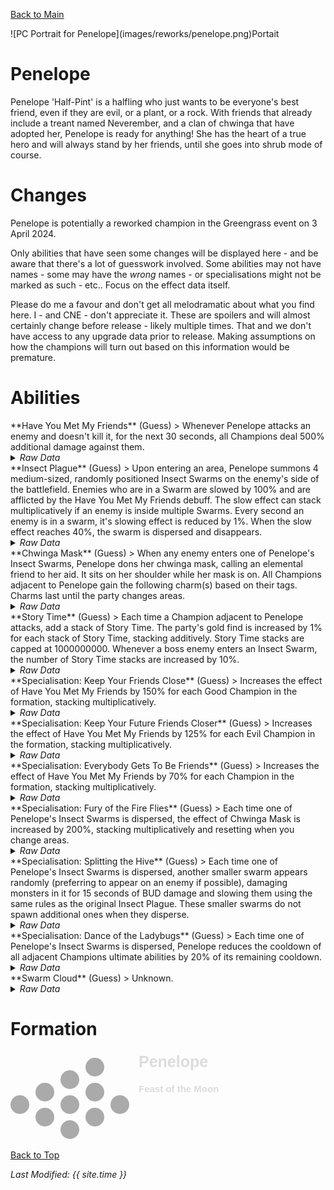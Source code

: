 [Back to Main](index.md)

<span class="championPortraitsRow">
    <span class="championPortraitsImage">
        ![PC Portrait for Penelope](images/reworks/penelope.png)Portait
    </span>
</span>

# Penelope

Penelope 'Half-Pint' is a halfling who just wants to be everyone's best friend, even if they are evil, or a plant, or a rock. With friends that already include a treant named Neverember, and a clan of chwinga that have adopted her, Penelope is ready for anything! She has the heart of a true hero and will always stand by her friends, until she goes into shrub mode of course.

# Changes

Penelope is potentially a reworked champion in the Greengrass event on 3 April 2024.

Only abilities that have seen some changes will be displayed here - and be aware that there's a lot of guesswork involved. Some abilities may not have names - some may have the *wrong* names - or specialisations might not be marked as such - etc.. Focus on the effect data itself.

Please do me a favour and don't get all melodramatic about what you find here. I - and CNE - don't appreciate it. These are spoilers and will almost certainly change before release - likely multiple times. That and we don't have access to any upgrade data prior to release. Making assumptions on how the champions will turn out based on this information would be premature.

# Abilities

<div markdown="1" class="abilityBorder"><div markdown="1" class="abilityBorderInner">
**Have You Met My Friends** (Guess)
> Whenever Penelope attacks an enemy and doesn't kill it, for the next 30 seconds, all Champions deal 500% additional damage against them.
<details><summary><em>Raw Data</em></summary>
<p>
<pre>
{
    "id": 1905,
    "flavour_text": "",
    "description": {
        "desc": "Whenever Penelope attacks an enemy and doesn't kill it, for the next 30 seconds, all Champions deal $(amount)% additional damage against them."
    },
    "effect_keys": [
        {
            "off_when_benched": true,
            "effect_string": "penelope_have_you_met_my_friends_v2,500",
            "debuffing_attack_ids": [
                334
            ],
            "debuff_effects": [
                {
                    "effect_string": "increase_monster_damage,$amount",
                    "active_graphic_id": 664,
                    "active_graphic_x": 0,
                    "active_graphic_y": -40,
                    "for_time": 30,
                    "time_stack_type": "time_reset",
                    "stack_across_effects": true,
                    "use_collection_source": true
                }
            ]
        }
    ],
    "requirements": "",
    "graphic_id": 9105,
    "large_graphic_id": 9104,
    "properties": {
        "is_formation_ability": true,
        "owner_use_outgoing_description": true,
        "retain_on_slot_changed": true
    }
}
</pre>
</p>
</details>
</div></div>

<div markdown="1" class="abilityBorder"><div markdown="1" class="abilityBorderInner">
**Insect Plague** (Guess)
> Upon entering an area, Penelope summons 4 medium-sized, randomly positioned Insect Swarms on the enemy's side of the battlefield. Enemies who are in a Swarm are slowed by 100% and are afflicted by the Have You Met My Friends debuff. The slow effect can stack multiplicatively if an enemy is inside multiple Swarms. Every second an enemy is in a swarm, it's slowing effect is reduced by 1%. When the slow effect reaches 40%, the swarm is dispersed and disappears.
<details><summary><em>Raw Data</em></summary>
<p>
<pre>
{
    "id": 1906,
    "flavour_text": "",
    "description": {
        "desc": "Upon entering an area, Penelope summons 4 medium-sized, randomly positioned Insect Swarms on the enemy's side of the battlefield. Enemies who are in a Swarm are slowed by $(amount)% and are afflicted by the Have You Met My Friends debuff. The slow effect can stack multiplicatively if an enemy is inside multiple Swarms. Every second an enemy is in a swarm, it's slowing effect is reduced by $(slow_reduction_per_second)%. When the slow effect reaches $(min_slow_amount)%, the swarm is dispersed and disappears."
    },
    "effect_keys": [
        {
            "off_when_benched": true,
            "show_description": false,
            "effect_string": "penelope_insect_plague,100",
            "slow_reduction_per_second": 1,
            "min_slow_amount": 40,
            "aoe_radius": 150,
            "debuff_effects": [
                {
                    "effect_string": "monster_speed_reduce,0",
                    "amount_expr": "upgrade_amount(14700,0)",
                    "use_collection_source": false
                }
            ]
        },
        {
            "off_when_benched": true,
            "show_description": false,
            "effect_string": "penelope_insect_plague,100",
            "slow_reduction_per_second": 1,
            "min_slow_amount": 40,
            "aoe_radius": 150,
            "debuff_effects": [
                {
                    "effect_string": "monster_speed_reduce,0",
                    "amount_expr": "upgrade_amount(14700,1)",
                    "use_collection_source": false
                }
            ]
        },
        {
            "off_when_benched": true,
            "show_description": false,
            "effect_string": "penelope_insect_plague,100",
            "slow_reduction_per_second": 1,
            "min_slow_amount": 40,
            "aoe_radius": 150,
            "debuff_effects": [
                {
                    "effect_string": "monster_speed_reduce,0",
                    "amount_expr": "upgrade_amount(14700,2)",
                    "use_collection_source": false
                }
            ]
        },
        {
            "off_when_benched": true,
            "show_description": false,
            "effect_string": "penelope_insect_plague,100",
            "slow_reduction_per_second": 1,
            "min_slow_amount": 40,
            "aoe_radius": 150,
            "debuff_effects": [
                {
                    "effect_string": "monster_speed_reduce,0",
                    "amount_expr": "upgrade_amount(14700,3)",
                    "use_collection_source": false
                }
            ]
        }
    ],
    "requirements": "",
    "graphic_id": 0,
    "large_graphic_id": 0,
    "properties": {
        "is_formation_ability": true,
        "formation_circle_icon": false,
        "indexed_effect_properties": true,
        "per_effect_index_bonuses": true,
        "retain_on_slot_changed": true
    }
}
</pre>
</p>
</details>
</div></div>

<div markdown="1" class="abilityBorder"><div markdown="1" class="abilityBorderInner">
**Chwinga Mask** (Guess)
> When any enemy enters one of Penelope's Insect Swarms, Penelope dons her chwinga mask, calling an elemental friend to her aid. It sits on her shoulder while her mask is on. All Champions adjacent to Penelope gain the following charm(s) based on their tags. Charms last until the party changes areas.
<details><summary><em>Raw Data</em></summary>
<p>
<pre>
{
    "id": 1907,
    "flavour_text": "",
    "description": {
        "desc": "When any enemy enters one of Penelope's Insect Swarms, Penelope dons her chwinga mask, calling an elemental friend to her aid. It sits on her shoulder while her mask is on. All Champions adjacent to Penelope gain the following charm(s) based on their tags. Charms last until the party changes areas."
    },
    "effect_keys": [
        {
            "show_description": false,
            "effect_string": "penelope_chwinga_mask_v2",
            "buff_indicies": [
                1,
                2,
                3,
                4,
                5,
                6,
                7,
                8
            ]
        },
        {
            "apply_manually": true,
            "effect_string": "heal,100",
            "targets": [
                "adj"
            ],
            "filter_targets": [
                {
                    "type": "hero_expr",
                    "hero_expr": "HasTag(`tanking`)"
                }
            ],
            "amount_updated_listeners": [
                "slot_changed"
            ],
            "override_key_desc": "Healing Charm - Penelope heals $target for $amount every second"
        },
        {
            "apply_manually": true,
            "effect_string": "hero_dps_multiplier_mult,400",
            "targets": [
                "all"
            ],
            "amount_func": "mult",
            "stack_func": "per_hero_attribute",
            "per_hero_expr": "HasTag(`healing`) || HasTag(`support`) || HasTag(`gold`)",
            "per_hero_targets": [
                "adj"
            ],
            "amount_updated_listeners": [
                "slot_changed"
            ],
            "use_computed_amount_for_description": true,
            "override_key_desc": "Tools for the Job Charm - Penelope increases the damage of all Champions by $amount%"
        },
        {
            "apply_manually": true,
            "effect_string": "do_nothing",
            "stack_func": "per_hero_attribute",
            "per_hero_expr": "HasTag(`healing`) || HasTag(`support`) || HasTag(`gold`)",
            "per_hero_targets": [
                "adj"
            ]
        },
        {
            "apply_manually": true,
            "show_description": false,
            "effect_string": "do_nothing",
            "stack_func": "per_hero_attribute",
            "per_hero_expr": "HasTag(`tanking`)",
            "per_hero_targets": [
                "adj"
            ]
        },
        {
            "apply_manually": true,
            "show_description": false,
            "effect_string": "expression_on_trigger,slot_changed",
            "triggers": [
                {
                    "name": "on_broadcast_trigger",
                    "params": [
                        "penelope_chwinga_applied"
                    ]
                }
            ],
            "per_trigger_expr": "BroadcastTrigger(`penelope_support_trigger`, GetUpgradeStacks(14701, 3)) && BroadcastTrigger(`penelope_tanking_trigger`, GetUpgradeStacks(14701, 4))"
        },
        {
            "apply_manually": true,
            "show_description": false,
            "effect_string": "do_nothing",
            "active_graphic_id": 9098,
            "active_graphic_y": -40,
            "max_stacks": 6,
            "active_graphic_frame_from_stacks": true,
            "more_triggers": [
                {
                    "trigger": "on_broadcast_stacks,penelope_support_trigger",
                    "action": {
                        "type": "set_stacks"
                    }
                }
            ]
        },
        {
            "apply_manually": true,
            "show_description": false,
            "effect_string": "do_nothing",
            "active_graphic_id": 9097,
            "active_graphic_y": -40,
            "max_stacks": 6,
            "active_graphic_frame_from_stacks": true,
            "more_triggers": [
                {
                    "trigger": "on_broadcast_stacks,penelope_tanking_trigger",
                    "action": {
                        "type": "set_stacks"
                    }
                }
            ]
        },
        {
            "apply_manually": true,
            "show_description": false,
            "effect_string": "hero_graphic_override",
            "skin_property_prefix": "chwinga",
            "override_graphic_id": 9095,
            "active_graphic_id": 9096,
            "active_graphic_y": -40
        }
    ],
    "requirements": "",
    "graphic_id": 9107,
    "large_graphic_id": 9106,
    "properties": {
        "is_formation_ability": true,
        "indexed_effect_properties": true,
        "per_effect_index_bonuses": true,
        "retain_on_slot_changed": true
    }
}
</pre>
</p>
</details>
</div></div>

<div markdown="1" class="abilityBorder"><div markdown="1" class="abilityBorderInner">
**Story Time** (Guess)
> Each time a Champion adjacent to Penelope attacks, add a stack of Story Time. The party's gold find is increased by 1% for each stack of Story Time, stacking additively. Story Time stacks are capped at 1000000000. Whenever a boss enemy enters an Insect Swarm, the number of Story Time stacks are increased by 10%.
<details><summary><em>Raw Data</em></summary>
<p>
<pre>
{
    "id": 1908,
    "flavour_text": "",
    "description": {
        "desc": "Each time a Champion adjacent to Penelope attacks, add a stack of Story Time. The party's gold find is increased by $(not_buffed amount)% for each stack of Story Time, stacking additively. Story Time stacks are capped at $(max_stacks). Whenever a boss enemy enters an Insect Swarm, the number of Story Time stacks are increased by $(boss_percent)%."
    },
    "effect_keys": [
        {
            "effect_string": "gold_multiplier_mult,1",
            "max_stacks": 1000000000,
            "boss_percent": 10,
            "more_triggers": [
                {
                    "trigger": "on_broadcast_stacks,penelope_adj_attack",
                    "action": {
                        "type": "add_stacks"
                    }
                },
                {
                    "trigger": "on_broadcast_stacks,penelope_boss_entered_swarm",
                    "action": {
                        "type": "add_percent",
                        "percent": 10
                    }
                }
            ],
            "stacks_multiply": false,
            "show_bonus": true,
            "stack_title": "Story Time Stacks"
        },
        {
            "show_description": false,
            "effect_string": "stacks_data_binder_safe",
            "index": 0,
            "stat_name": "penelope_story_time_stacks",
            "is_instanced_stat": true,
            "use_stat_defs": true
        },
        {
            "show_description": false,
            "effect_string": "broadcast_on_trigger,penelope_adj_attack,hero_targeted_by_effect_attacked",
            "targets": [
                "adj"
            ]
        }
    ],
    "requirements": "",
    "graphic_id": 0,
    "large_graphic_id": 0,
    "properties": {
        "is_formation_ability": true,
        "formation_circle_icon": false,
        "indexed_effect_properties": true,
        "per_effect_index_bonuses": true,
        "retain_on_slot_changed": true
    }
}
</pre>
</p>
</details>
</div></div>

<div markdown="1" class="abilityBorder"><div markdown="1" class="abilityBorderInner">
**Specialisation: Keep Your Friends Close** (Guess)
> Increases the effect of Have You Met My Friends by 150% for each Good Champion in the formation, stacking multiplicatively.
<details><summary><em>Raw Data</em></summary>
<p>
<pre>
{
    "id": 1909,
    "flavour_text": "",
    "description": {
        "desc": "Increases the effect of Have You Met My Friends by $(amount)% for each Good Champion in the formation, stacking multiplicatively."
    },
    "effect_keys": [
        {
            "show_description": false,
            "off_when_benched": true,
            "outgoing_buffs": false,
            "effect_string": "pre_stack_amount,150"
        },
        {
            "effect_string": "buff_upgrade_by_tag_mult,0,good,14699",
            "amount_expr": "upgrade_amount(14703,0)",
            "show_bonus": true,
            "stacks_multiply": true,
            "stack_title": "Good Champions"
        }
    ],
    "requirements": "",
    "graphic_id": 0,
    "large_graphic_id": 0,
    "properties": {
        "is_formation_ability": true,
        "owner_use_outgoing_description": true,
        "type": "upgrade",
        "formation_circle_icon": false,
        "indexed_effect_properties": true,
        "per_effect_index_bonuses": true,
        "default_bonus_index": 0,
        "spec_option_post_apply_info": "Good Champions in Formation: $num_stacks___2"
    }
}
</pre>
</p>
</details>
</div></div>

<div markdown="1" class="abilityBorder"><div markdown="1" class="abilityBorderInner">
**Specialisation: Keep Your Future Friends Closer** (Guess)
> Increases the effect of Have You Met My Friends by 125% for each Evil Champion in the formation, stacking multiplicatively.
<details><summary><em>Raw Data</em></summary>
<p>
<pre>
{
    "id": 1910,
    "flavour_text": "",
    "description": {
        "desc": "Increases the effect of Have You Met My Friends by $(amount)% for each Evil Champion in the formation, stacking multiplicatively."
    },
    "effect_keys": [
        {
            "show_description": false,
            "off_when_benched": true,
            "outgoing_buffs": false,
            "effect_string": "pre_stack_amount,125"
        },
        {
            "effect_string": "buff_upgrade_by_tag_mult,0,evil,14699",
            "amount_expr": "upgrade_amount(14704,0)",
            "show_bonus": true,
            "stacks_multiply": true,
            "stack_title": "Evil Champions"
        }
    ],
    "requirements": "",
    "graphic_id": 0,
    "large_graphic_id": 0,
    "properties": {
        "is_formation_ability": true,
        "owner_use_outgoing_description": true,
        "type": "upgrade",
        "formation_circle_icon": false,
        "indexed_effect_properties": true,
        "per_effect_index_bonuses": true,
        "default_bonus_index": 0,
        "spec_option_post_apply_info": "Evil Champions in Formation: $num_stacks___2"
    }
}
</pre>
</p>
</details>
</div></div>

<div markdown="1" class="abilityBorder"><div markdown="1" class="abilityBorderInner">
**Specialisation: Everybody Gets To Be Friends** (Guess)
> Increases the effect of Have You Met My Friends by 70% for each Champion in the formation, stacking multiplicatively.
<details><summary><em>Raw Data</em></summary>
<p>
<pre>
{
    "id": 1911,
    "flavour_text": "",
    "description": {
        "desc": "Increases the effect of Have You Met My Friends by $(amount)% for each Champion in the formation, stacking multiplicatively."
    },
    "effect_keys": [
        {
            "show_description": false,
            "off_when_benched": true,
            "outgoing_buffs": false,
            "effect_string": "pre_stack_amount,70"
        },
        {
            "effect_string": "buff_upgrade_per_crusader,0,14699",
            "amount_expr": "upgrade_amount(14705,0)",
            "show_bonus": true,
            "stacks_multiply": true,
            "stack_title": "Champions"
        }
    ],
    "requirements": "",
    "graphic_id": 0,
    "large_graphic_id": 0,
    "properties": {
        "is_formation_ability": true,
        "owner_use_outgoing_description": true,
        "type": "upgrade",
        "formation_circle_icon": false,
        "indexed_effect_properties": true,
        "per_effect_index_bonuses": true,
        "default_bonus_index": 0,
        "spec_option_post_apply_info": "Champions in Formation: $num_stacks___2"
    }
}
</pre>
</p>
</details>
</div></div>

<div markdown="1" class="abilityBorder"><div markdown="1" class="abilityBorderInner">
**Specialisation: Fury of the Fire Flies** (Guess)
> Each time one of Penelope's Insect Swarms is dispersed, the effect of Chwinga Mask is increased by 200%, stacking multiplicatively and resetting when you change areas.
<details><summary><em>Raw Data</em></summary>
<p>
<pre>
{
    "id": 1912,
    "flavour_text": "",
    "description": {
        "desc": "Each time one of Penelope's Insect Swarms is dispersed, the effect of Chwinga Mask is increased by $(not_buffed amount)%, stacking multiplicatively and resetting when you change areas."
    },
    "effect_keys": [
        {
            "effect_string": "buff_upgrade,200,14701",
            "more_triggers": [
                {
                    "trigger": "on_broadcast_stacks,penelope_swarm_dispersed",
                    "action": {
                        "type": "add_stacks"
                    }
                },
                {
                    "trigger": "area_changed",
                    "action": {
                        "type": "reset"
                    }
                }
            ],
            "stacks_multiply": true,
            "show_bonus": true,
            "stack_title": "Dispersed Swarms Stacks"
        },
        {
            "effect_string": "penelope_fury_of_the_fire_flies"
        }
    ],
    "requirements": "",
    "graphic_id": 0,
    "large_graphic_id": 0,
    "properties": {
        "is_formation_ability": true,
        "type": "upgrade",
        "formation_circle_icon": false,
        "indexed_effect_properties": true,
        "per_effect_index_bonuses": true,
        "retain_on_slot_changed": true
    }
}
</pre>
</p>
</details>
</div></div>

<div markdown="1" class="abilityBorder"><div markdown="1" class="abilityBorderInner">
**Specialisation: Splitting the Hive** (Guess)
> Each time one of Penelope's Insect Swarms is dispersed, another smaller swarm appears randomly (preferring to appear on an enemy if possible), damaging monsters in it for 15 seconds of BUD damage and slowing them using the same rules as the original Insect Plague. These smaller swarms do not spawn additional ones when they disperse.
<details><summary><em>Raw Data</em></summary>
<p>
<pre>
{
    "id": 1913,
    "flavour_text": "",
    "description": {
        "desc": "Each time one of Penelope's Insect Swarms is dispersed, another smaller swarm appears randomly (preferring to appear on an enemy if possible), damaging monsters in it for $(seconds_of_bud) seconds of BUD damage and slowing them using the same rules as the original Insect Plague. These smaller swarms do not spawn additional ones when they disperse."
    },
    "effect_keys": [
        {
            "off_when_benched": true,
            "show_description": false,
            "effect_string": "penelope_splitting_the_hive,100",
            "aoe_radius": 100,
            "seconds_of_bud": 15,
            "debuff_effects": [
                {
                    "effect_string": "monster_speed_reduce,0",
                    "amount_expr": "upgrade_amount(14707,0)",
                    "use_collection_source": false
                }
            ]
        },
        {
            "off_when_benched": true,
            "show_description": false,
            "effect_string": "penelope_splitting_the_hive,100",
            "aoe_radius": 100,
            "seconds_of_bud": 15,
            "debuff_effects": [
                {
                    "effect_string": "monster_speed_reduce,0",
                    "amount_expr": "upgrade_amount(14707,1)",
                    "use_collection_source": false
                }
            ]
        },
        {
            "off_when_benched": true,
            "show_description": false,
            "effect_string": "penelope_splitting_the_hive,100",
            "aoe_radius": 100,
            "seconds_of_bud": 15,
            "debuff_effects": [
                {
                    "effect_string": "monster_speed_reduce,0",
                    "amount_expr": "upgrade_amount(14707,2)",
                    "use_collection_source": false
                }
            ]
        },
        {
            "off_when_benched": true,
            "show_description": false,
            "effect_string": "penelope_splitting_the_hive,100",
            "aoe_radius": 100,
            "seconds_of_bud": 15,
            "debuff_effects": [
                {
                    "effect_string": "monster_speed_reduce,0",
                    "amount_expr": "upgrade_amount(14707,3)",
                    "use_collection_source": false
                }
            ]
        }
    ],
    "requirements": "",
    "graphic_id": 0,
    "large_graphic_id": 0,
    "properties": {
        "is_formation_ability": true,
        "type": "upgrade",
        "formation_circle_icon": false,
        "indexed_effect_properties": true,
        "per_effect_index_bonuses": true,
        "retain_on_slot_changed": true
    }
}
</pre>
</p>
</details>
</div></div>

<div markdown="1" class="abilityBorder"><div markdown="1" class="abilityBorderInner">
**Specialisation: Dance of the Ladybugs** (Guess)
> Each time one of Penelope's Insect Swarms is dispersed, Penelope reduces the cooldown of all adjacent Champions ultimate abilities by 20% of its remaining cooldown.
<details><summary><em>Raw Data</em></summary>
<p>
<pre>
{
    "id": 1914,
    "flavour_text": "",
    "description": {
        "desc": "Each time one of Penelope's Insect Swarms is dispersed, Penelope reduces the cooldown of all adjacent Champions ultimate abilities by $(amount)% of its remaining cooldown."
    },
    "effect_keys": [
        {
            "effect_string": "penelope_dance_of_the_ladybugs,20"
        }
    ],
    "requirements": "",
    "graphic_id": 0,
    "large_graphic_id": 0,
    "properties": {
        "is_formation_ability": true,
        "type": "upgrade",
        "formation_circle_icon": false,
        "indexed_effect_properties": true,
        "per_effect_index_bonuses": true,
        "retain_on_slot_changed": true
    }
}
</pre>
</p>
</details>
</div></div>

<div markdown="1" class="abilityBorder"><div markdown="1" class="abilityBorderInner">
**Swarm Cloud** (Guess)
> Unknown.
<details><summary><em>Raw Data</em></summary>
<p>
<pre>
{
    "id": 22717,
    "graphic": "Effects/Effect_Penelope_SwarmCloud",
    "v": 3,
    "fs": 0,
    "p": 0,
    "type": 1,
    "export_params": {
        "uses": [
            "effect"
        ],
        "export_animation": true
    }
}
</pre>
</p>
</details>
</div></div>

# Formation

<span class="formationBorder">
    <svg xmlns="http://www.w3.org/2000/svg" id="Penelope" fill="#aaa" data-formationName="Penelope" data-campaignName="Feast of the Moon" width="338" height="140"><circle cx="175" cy="85" r="15"/><circle cx="135" cy="25" r="15"/><circle cx="135" cy="65" r="15"/><circle cx="135" cy="105" r="15"/><circle cx="95" cy="45" r="15"/><circle cx="95" cy="85" r="15"/><circle cx="95" cy="125" r="15"/><circle cx="55" cy="65" r="15"/><circle cx="55" cy="105" r="15"/><circle cx="15" cy="85" r="15"/><text x="205" y="25" fill="#dcdcdc" font-size="25" font-family="Arial" font-weight="bold">Penelope</text><text x="205" y="65" fill="#dcdcdc" font-size="15" font-family="Arial" font-weight="bold">Feast of the Moon</text></svg>
</span>

[Back to Top](#top)

*Last Modified: {{ site.time }}*